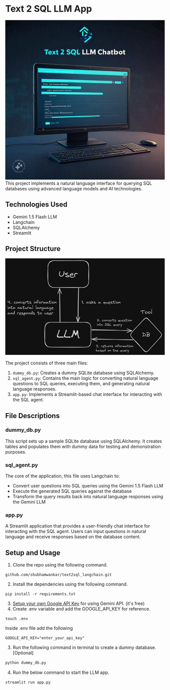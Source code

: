 # Text 2 SQL LLM App

![Text2SQL Bot](/text2sqlbot.jpg)
This project implements a natural language interface for querying SQL databases using advanced language models and AI technologies.

## Technologies Used

- Gemini 1.5 Flash LLM
- Langchain
- SQLAlchemy
- Streamlit

## Project Structure

![Text2SQL Process Flow](/Text2SQL%20App%20Process%20Flow.png)

The project consists of three main files:

1. `dummy_db.py`: Creates a dummy SQLite database using SQLAlchemy.
2. `sql_agent.py`: Contains the main logic for converting natural language questions to SQL queries, executing them, and generating natural language responses.
3. `app.py`: Implements a Streamlit-based chat interface for interacting with the SQL agent.

## File Descriptions

### dummy_db.py

This script sets up a sample SQLite database using SQLAlchemy. It creates tables and populates them with dummy data for testing and demonstration purposes.

### sql_agent.py

The core of the application, this file uses Langchain to:

- Convert user questions into SQL queries using the Gemini 1.5 Flash LLM
- Execute the generated SQL queries against the database
- Transform the query results back into natural language responses using the Gemini LLM

### app.py

A Streamlit application that provides a user-friendly chat interface for interacting with the SQL agent. Users can input questions in natural language and receive responses based on the database content.

## Setup and Usage

1. Clone the repo using the following command.

```git
github.com/shubhamwankar/text2sql_langchain.git
```

2. Install the dependencies using the following command.

```pip
pip install -r requirements.txt
```

3. [Setup your own Google API Key](https://ai.google.dev/gemini-api/docs/api-key) for using Gemini API. (it's free)
4. Create .env variable and add the GOOGLE_API_KEY for reference.

```terminal
touch .env
```

Inside .env file add the following

```.env
GOOGLE_API_KEY="enter_your_api_key"
```

3. Run the following command in terminal to create a dummy database. [Optional]

```bash
python dummy_db.py
```

4. Run the below command to start the LLM app.

```streamlit
streamlit run app.py
```
